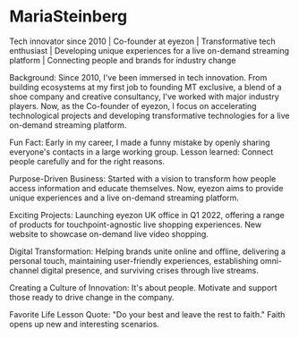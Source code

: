 # MariaSteinberg
Tech innovator since 2010 | Co-founder at eyezon | Transformative tech enthusiast | Developing unique experiences for a live on-demand streaming platform | Connecting people and brands for industry change

Background:
Since 2010, I've been immersed in tech innovation. From building ecosystems at my first job to founding MT exclusive, a blend of a shoe company and creative consultancy, I've worked with major industry players. Now, as the Co-founder of eyezon, I focus on accelerating technological projects and developing transformative technologies for a live on-demand streaming platform.

Fun Fact:
Early in my career, I made a funny mistake by openly sharing everyone's contacts in a large working group. Lesson learned: Connect people carefully and for the right reasons.

Purpose-Driven Business:
Started with a vision to transform how people access information and educate themselves. Now, eyezon aims to provide unique experiences and a live on-demand streaming platform.

Exciting Projects:
Launching eyezon UK office in Q1 2022, offering a range of products for touchpoint-agnostic live shopping experiences. New website to showcase on-demand live video shopping.

Digital Transformation:
Helping brands unite online and offline, delivering a personal touch, maintaining user-friendly experiences, establishing omni-channel digital presence, and surviving crises through live streams.

Creating a Culture of Innovation:
It's about people. Motivate and support those ready to drive change in the company.

Favorite Life Lesson Quote:
"Do your best and leave the rest to faith." Faith opens up new and interesting scenarios.
